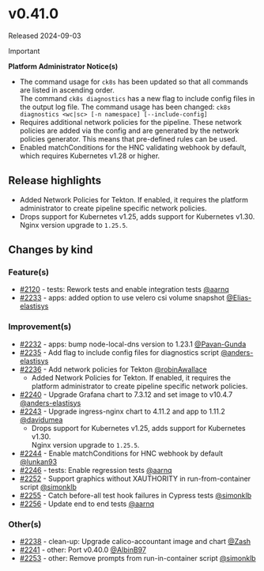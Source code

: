 # v0.41.0

Released 2024-09-03
<!-- -->
> [!IMPORTANT]
> **Platform Administrator Notice(s)**
>
> - The command usage for `ck8s` has been updated so that all commands are listed in ascending order.<br>The command `ck8s diagnostics` has a new flag to include config files in the output log file. The command usage has been changed: `ck8s diagnostics <wc|sc> [-n namespace] [--include-config]`
> - Requires additional network policies for the pipeline. These network policies are added via the config and are generated by the network policies generator. This means that pre-defined rules can be used.
> - Enabled matchConditions for the HNC validating webhook by default, which requires Kubernetes v1.28 or higher.

## Release highlights

- Added Network Policies for Tekton. If enabled, it requires the platform administrator to create pipeline specific network policies.
- Drops support for Kubernetes v1.25, adds support for Kubernetes v1.30.<br>Nginx version upgrade to `1.25.5`.

## Changes by kind

### Feature(s)

- [#2120](https://github.com/elastisys/compliantkubernetes-apps/pull/2120) - tests: Rework tests and enable integration tests [@aarnq](https://github.com/aarnq)
- [#2233](https://github.com/elastisys/compliantkubernetes-apps/pull/2233) - apps: added option to use velero csi volume snapshot [@Elias-elastisys](https://github.com/Elias-elastisys)

### Improvement(s)

- [#2232](https://github.com/elastisys/compliantkubernetes-apps/pull/2232) - apps: bump node-local-dns version to 1.23.1 [@Pavan-Gunda](https://github.com/Pavan-Gunda)
- [#2235](https://github.com/elastisys/compliantkubernetes-apps/pull/2235) - Add flag to include config files for diagnostics script [@anders-elastisys](https://github.com/anders-elastisys)
- [#2236](https://github.com/elastisys/compliantkubernetes-apps/pull/2236) - Add network policies for Tekton [@robinAwallace](https://github.com/robinAwallace)
  - Added Network Policies for Tekton. If enabled, it requires the platform administrator to create pipeline specific network policies.
- [#2240](https://github.com/elastisys/compliantkubernetes-apps/pull/2240) - Upgrade Grafana chart to 7.3.12 and set image to v10.4.7 [@anders-elastisys](https://github.com/anders-elastisys)
- [#2243](https://github.com/elastisys/compliantkubernetes-apps/pull/2243) - Upgrade ingress-nginx chart to 4.11.2 and app to 1.11.2 [@davidumea](https://github.com/davidumea)
  - Drops support for Kubernetes v1.25, adds support for Kubernetes v1.30.<br>Nginx version upgrade to `1.25.5`.
- [#2244](https://github.com/elastisys/compliantkubernetes-apps/pull/2244) - Enable matchConditions for HNC webhook by default [@lunkan93](https://github.com/lunkan93)
- [#2246](https://github.com/elastisys/compliantkubernetes-apps/pull/2246) - tests: Enable regression tests [@aarnq](https://github.com/aarnq)
- [#2252](https://github.com/elastisys/compliantkubernetes-apps/pull/2252) - Support graphics without XAUTHORITY in run-from-container script [@simonklb](https://github.com/simonklb)
- [#2255](https://github.com/elastisys/compliantkubernetes-apps/pull/2255) - Catch before-all test hook failures in Cypress tests [@simonklb](https://github.com/simonklb)
- [#2256](https://github.com/elastisys/compliantkubernetes-apps/pull/2256) - Update end to end tests [@aarnq](https://github.com/aarnq)

### Other(s)

- [#2238](https://github.com/elastisys/compliantkubernetes-apps/pull/2238) - clean-up: Upgrade calico-accountant image and chart [@Zash](https://github.com/Zash)
- [#2241](https://github.com/elastisys/compliantkubernetes-apps/pull/2241) - other: Port v0.40.0 [@AlbinB97](https://github.com/AlbinB97)
- [#2253](https://github.com/elastisys/compliantkubernetes-apps/pull/2253) - other: Remove prompts from run-in-container script [@simonklb](https://github.com/simonklb)
